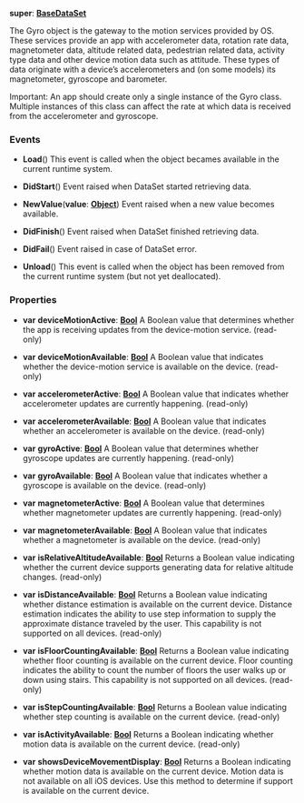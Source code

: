 **super**: **[BaseDataSet](BaseDataSet.md)**

The Gyro object is the gateway to the motion services provided by OS. These services provide an app with accelerometer data, rotation rate data, magnetometer data, altitude related data, pedestrian related data, activity type data and other device motion data such as attitude. These types of data originate with a device’s accelerometers and (on some models) its magnetometer, gyroscope and barometer.

Important: An app should create only a single instance of the Gyro class. Multiple instances of this class can affect the rate at which data is received from the accelerometer and gyroscope.

### Events

* **Load**()
This event is called when the object becames available in the current runtime system.

* **DidStart**()
Event raised when DataSet started retrieving data.

* **NewValue**(**value**: **[Object](../gravity/types.md)**)
Event raised when a new value becomes available.

* **DidFinish**()
Event raised when DataSet finished retrieving data.

* **DidFail**()
Event raised in case of DataSet error.

* **Unload**()
This event is called when the object has been removed from the current runtime system (but not yet deallocated).



### Properties

* **var** **deviceMotionActive**: **[Bool](../gravity/types.md)**
A Boolean value that determines whether the app is receiving updates from the device-motion service. \(read-only\)

* **var** **deviceMotionAvailable**: **[Bool](../gravity/types.md)**
A Boolean value that indicates whether the device-motion service is available on the device. \(read-only\)

* **var** **accelerometerActive**: **[Bool](../gravity/types.md)**
A Boolean value that indicates whether accelerometer updates are currently happening. \(read-only\)

* **var** **accelerometerAvailable**: **[Bool](../gravity/types.md)**
A Boolean value that indicates whether an accelerometer is available on the device. \(read-only\)

* **var** **gyroActive**: **[Bool](../gravity/types.md)**
A Boolean value that determines whether gyroscope updates are currently happening. \(read-only\)

* **var** **gyroAvailable**: **[Bool](../gravity/types.md)**
A Boolean value that indicates whether a gyroscope is available on the device. \(read-only\)

* **var** **magnetometerActive**: **[Bool](../gravity/types.md)**
A Boolean value that determines whether magnetometer updates are currently happening. \(read-only\)

* **var** **magnetometerAvailable**: **[Bool](../gravity/types.md)**
A Boolean value that indicates whether a magnetometer is available on the device. \(read-only\)

* **var** **isRelativeAltitudeAvailable**: **[Bool](../gravity/types.md)**
Returns a Boolean value indicating whether the current device supports generating data for relative altitude changes. \(read-only\)

* **var** **isDistanceAvailable**: **[Bool](../gravity/types.md)**
Returns a Boolean value indicating whether distance estimation is available on the current device. Distance estimation indicates the ability to use step information to supply the approximate distance traveled by the user. This capability is not supported on all devices. \(read-only\)

* **var** **isFloorCountingAvailable**: **[Bool](../gravity/types.md)**
Returns a Boolean value indicating whether floor counting is available on the current device. Floor counting indicates the ability to count the number of floors the user walks up or down using stairs. This capability is not supported on all devices. \(read-only\)

* **var** **isStepCountingAvailable**: **[Bool](../gravity/types.md)**
Returns a Boolean value indicating whether step counting is available on the current device. \(read-only\)

* **var** **isActivityAvailable**: **[Bool](../gravity/types.md)**
Returns a Boolean indicating whether motion data is available on the current device. \(read-only\)

* **var** **showsDeviceMovementDisplay**: **[Bool](../gravity/types.md)**
Returns a Boolean indicating whether motion data is available on the current device. Motion data is not available on all iOS devices. Use this method to determine if support is available on the current device.






